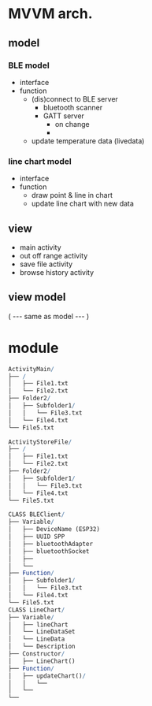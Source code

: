 # MVVM arch.
## model
### BLE model
- interface
- function
	- (dis)connect to BLE server
		- bluetooth scanner
		- GATT server
			- on change
			- 
	- update temperature data (livedata)
### line chart model
- interface
- function
	- draw point & line in chart
	- update line chart with new data 
## view
- main activity
- out off range activity
- save file activity
- browse history activity

## view model
( --- same as model --- )
# module
```mathematica
ActivityMain/
├── /
│   ├── File1.txt
│   └── File2.txt
├── Folder2/
│   ├── Subfolder1/
│   │   └── File3.txt
│   └── File4.txt
└── File5.txt

ActivityStoreFile/
├── /
│   ├── File1.txt
│   └── File2.txt
├── Folder2/
│   ├── Subfolder1/
│   │   └── File3.txt
│   └── File4.txt
└── File5.txt
```
```mathematica
CLASS BLEClient/
├── Variable/
│   ├── DeviceName (ESP32)
│   ├── UUID SPP
│   ├── bluetoothAdapter
│   ├── bluetoothSocket
│   ├──
│   └── 
├── Function/
│   ├── Subfolder1/
│   │   └── File3.txt
│   └── File4.txt
└── File5.txt
CLASS LineChart/
├── Variable/
│   ├── lineChart
│   └── LineDataSet
│   └── LineData
│   └── Description
├── Constructor/
│   ├── LineChart()
├── Function/
│   ├── updateChart()/
│   │   └── 
│   └──  
└── 
```